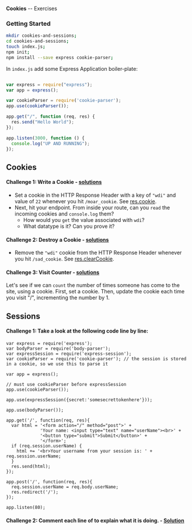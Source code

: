 **Cookies** -- Exercises

### Getting Started

```bash
mkdir cookies-and-sessions;
cd cookies-and-sessions;
touch index.js;
npm init;
npm install --save express cookie-parser;
```

In `index.js` add some Express Application boiler-plate:

```javascript

var express = require("express");
var app = express();

var cookieParser = require('cookie-parser');
app.use(cookieParser());

app.get("/", function (req, res) {
  res.send("Hello World");
});

app.listen(3000, function () {
  console.log("UP AND RUNNING");
});
```

## Cookies

#### Challenge 1: Write a Cookie - [solutions](solutions.md)
* Set a cookie in the HTTP Response Header with a key of `"wdi"` and value of `22` whenever you hit `/moar_cookie`. See [res.cookie](http://expressjs.com/api.html#res.cookie).
* Next, hit your endpoint. From inside your route, can you `read` the incoming cookies and `console.log` them?
    - How would you `get` the value associated with `wdi`?
    - What datatype is it? Can you prove it?

#### Challenge 2: Destroy a Cookie - [solutions](solutions.md)
* Remove the `"wdi"` cookie from the HTTP Response Header whenever you hit `/sad_cookie`. See [res.clearCookie](http://expressjs.com/api.html#res.clearCookie).

#### Challenge 3: Visit Counter - [solutions](solutions.md)
Let's see if we can `count` the number of times someone has come to the site, using a cookie. First, set a cookie. Then, update the cookie each time you visit "/", incrementing the number by 1.


## Sessions

#### Challenge 1: Take a look at the following code line by line:
```
var express = require('express');
var bodyParser = require('body-parser'); 
var expressSession = require('express-session');
var cookieParser = require('cookie-parser'); // the session is stored in a cookie, so we use this to parse it

var app = express();

// must use cookieParser before expressSession
app.use(cookieParser());

app.use(expressSession({secret:'somesecrettokenhere'}));

app.use(bodyParser());

app.get('/', function(req, res){
  var html = '<form action="/" method="post">' +
             'Your name: <input type="text" name="userName"><br>' +
             '<button type="submit">Submit</button>' +
             '</form>';
  if (req.session.userName) {
    html += '<br>Your username from your session is: ' + req.session.userName;
  }
  res.send(html);
});

app.post('/', function(req, res){
  req.session.userName = req.body.userName;
  res.redirect('/');
});

app.listen(80);
```
#### Challenge 2: Comment each line of to explain what it is doing. - [Solution](solutions.js)

